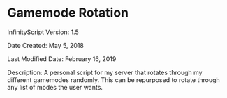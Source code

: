 # Gamemode Rotation

InfinityScript Version: 1.5

Date Created: May 5, 2018

Last Modified Date: February 16, 2019

Description:
A personal script for my server that rotates through my different gamemodes randomly. This can be repurposed to rotate through any list of modes the user wants.
